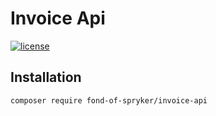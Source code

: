 # Invoice Api

[![license](https://img.shields.io/github/license/fond-of/spryker-invoice-api.svg)](https://packagist.org/packages/fond-of-spryker/invoice-api)

## Installation

```
composer require fond-of-spryker/invoice-api
```
